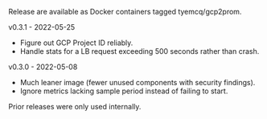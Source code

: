 Release are available as Docker containers tagged tyemcq/gcp2prom.

v0.3.1 - 2022-05-25

  * Figure out GCP Project ID reliably.
  * Handle stats for a LB request exceeding 500 seconds rather than crash.

v0.3.0 - 2022-05-08

  * Much leaner image (fewer unused components with security findings).
  * Ignore metrics lacking sample period instead of failing to start.

Prior releases were only used internally.
